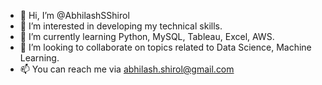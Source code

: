 - 👋 Hi, I’m @AbhilashSShirol
- 👀 I’m interested in developing my technical skills.
- 🌱 I’m currently learning Python, MySQL, Tableau, Excel, AWS.
- 💞️ I’m looking to collaborate on topics related to Data Science, Machine Learning.
- 📫 You can reach me via abhilash.shirol@gmail.com 

<!---
AbhilashSShirol/AbhilashSShirol is a ✨ special ✨ repository because its `README.md` (this file) appears on your GitHub profile.
You can click the Preview link to take a look at your changes.
--->
